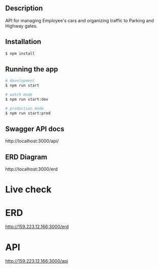 ## Description

API for managing Employee's cars and organizing traffic to Parking and Highway gates.

## Installation

```bash
$ npm install
```

## Running the app

```bash
# development
$ npm run start

# watch mode
$ npm run start:dev

# production mode
$ npm run start:prod
```

## Swagger API docs 

http://localhost:3000/api/


## ERD Diagram 

http://localhost:3000/erd

# Live check 
 # ERD
 http://159.223.12.166:3000/erd

 # API 
 http://159.223.12.166:3000/api